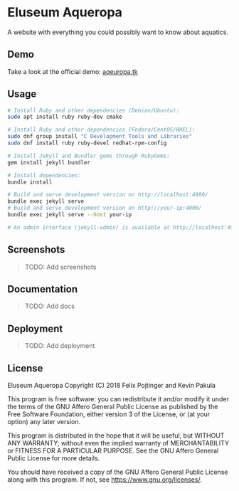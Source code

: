 # Eluseum Aqueropa

A website with everything you could possibly want to know about aquatics.

## Demo

Take a look at the official demo: [aqeuropa.tk](https://aqeuropa.tk/)

## Usage

```bash
# Install Ruby and other dependencies (Debian/Ubuntu):
sudo apt install ruby ruby-dev cmake

# Install Ruby and other dependencies (Fedora/CentOS/RHEL):
sudo dnf group install "C Development Tools and Libraries"
sudo dnf install ruby ruby-devel redhat-rpm-config

# Install Jekyll and Bundler gems through RubyGems:
gem install jekyll bundler

# Install dependencies:
bundle install

# Build and serve development version on http://localhost:4000/
bundle exec jekyll serve
# Build and serve development version on http://your-ip:4000/
bundle exec jekyll serve --host your-ip

# An admin interface (jekyll-admin) is available at http://localhost:4000/admin
```

## Screenshots

> TODO: Add screenshots

## Documentation

> TODO: Add docs

## Deployment

> TODO: Add deployment

## License

Eluseum Aqueropa
Copyright (C) 2018 Felix Pojtinger and Kevin Pakula

This program is free software: you can redistribute it and/or modify it under the terms of the GNU Affero General Public License as published by the Free Software Foundation, either version 3 of the License, or (at your option) any later version.

This program is distributed in the hope that it will be useful, but WITHOUT ANY WARRANTY; without even the implied warranty of MERCHANTABILITY or FITNESS FOR A PARTICULAR PURPOSE. See the GNU Affero General Public License for more details.

You should have received a copy of the GNU Affero General Public License along with this program. If not, see <https://www.gnu.org/licenses/>.